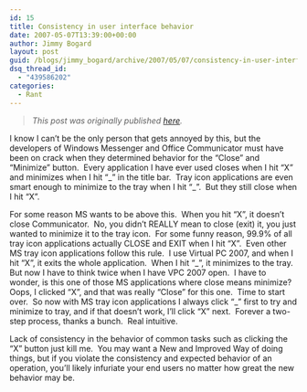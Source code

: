 ```yaml
---
id: 15
title: Consistency in user interface behavior
date: 2007-05-07T13:39:00+00:00
author: Jimmy Bogard
layout: post
guid: /blogs/jimmy_bogard/archive/2007/05/07/consistency-in-user-interface-behavior.aspx
dsq_thread_id:
  - "439586202"
categories:
  - Rant
---
```

> _This post was originally published [here](http://grabbagoft.blogspot.com/2007/06/consistency-in-user-interface-behavior.html)._

I know I can&#8217;t be the only person that gets annoyed by this, but the developers of Windows Messenger and Office Communicator must have been on crack when they determined behavior for the &#8220;Close&#8221; and &#8220;Minimize&#8221; button.&nbsp; Every application I have ever used closes when I hit &#8220;X&#8221; and minimizes when I hit &#8220;\_&#8221; in the title bar.&nbsp; Tray icon applications are even smart enough to minimize to the tray when I hit &#8220;\_&#8221;.&nbsp; But they still close when I hit &#8220;X&#8221;.

For some reason MS wants to be above this.&nbsp; When you hit &#8220;X&#8221;, it doesn&#8217;t close Communicator.&nbsp; No, you didn&#8217;t REALLY mean to close (exit)&nbsp;it, you just wanted to minimize it to the tray icon.&nbsp; For some funny reason, 99.9% of all tray icon applications actually CLOSE and EXIT when I hit &#8220;X&#8221;.&nbsp; Even other MS tray icon applications follow this rule.&nbsp; I use Virtual PC 2007, and when I hit &#8220;X&#8221;, it exits the whole application.&nbsp; When I hit &#8220;\_&#8221;, it minimizes to the tray.&nbsp; But now I have to think twice when I have VPC 2007 open.&nbsp; I have to wonder, is this one of those MS applications where close means minimize?&nbsp; Oops, I clicked &#8220;X&#8221;, and that was really &#8220;Close&#8221; for this one.&nbsp; Time to start over.&nbsp; So now with MS tray icon applications I always click &#8220;\_&#8221; first to try and minimize to tray, and if that doesn&#8217;t work, I&#8217;ll click &#8220;X&#8221; next.&nbsp; Forever a two-step process, thanks a bunch.&nbsp; Real intuitive.

Lack of consistency in the behavior of common tasks such as clicking the &#8220;X&#8221; button just kill me.&nbsp; You may want a New and Improved Way of doing things, but if you violate the consistency and expected behavior of an operation, you&#8217;ll likely infuriate your end users no matter how great the new behavior may be.